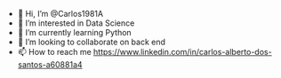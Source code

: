 - 👋 Hi, I’m @Carlos1981A
- 👀 I’m interested in Data Science
- 🌱 I’m currently learning Python
- 💞️ I’m looking to collaborate on back end
- 📫 How to reach me https://www.linkedin.com/in/carlos-alberto-dos-santos-a60881a4

<!---
Carlos1981A/Carlos1981A is a ✨ special ✨ repository because its `README.md` (this file) appears on your GitHub profile.
You can click the Preview link to take a look at your changes.
--->

